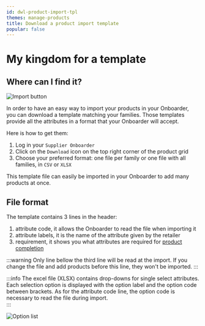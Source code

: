 ```yaml
---
id: dwl-product-import-tpl
themes: manage-products
title: Download a product import template
popular: false
---
```


# My kingdom for a template
## Where can I find it?

![Import button](../img/SUPPLIER_Products_ProductGrid_focus.png)

In order to have an easy way to import your products in your Onboarder, you can download a template matching your families. Those templates provide all the attributes in a format that your Onboarder will accept.

Here is how to get them:
1. Log in your `Supplier Onboarder`
1. Click on the `Download` icon on the top right corner of the product grid
1. Choose your preferred format: one file per family or one file with all families, in `CSV` or `XLSX`

This template file can easily be imported in your Onboarder to add many products at once.

## File format
The template contains 3 lines in the header:
1. attribute code, it allows the Onboarder to read the file when importing it
1. attribute labels, it is the name of the attribute given by the retailer
1. requirement, it shows you what attributes are required for [product completion](update-products.html#the-attribute-panel)

:::warning
Only line bellow the third line will be read at the import. If you change the file and add products before this line, they won't be imported.
:::

:::info
The excel file (XLSX) contains drop-downs for single select attributes. Each selection option is displayed with the option label and the option code between brackets. As for the attribute code line, the option code is necessary to read the file during import.  
:::

![Option list](../img/template-option-list.png)

